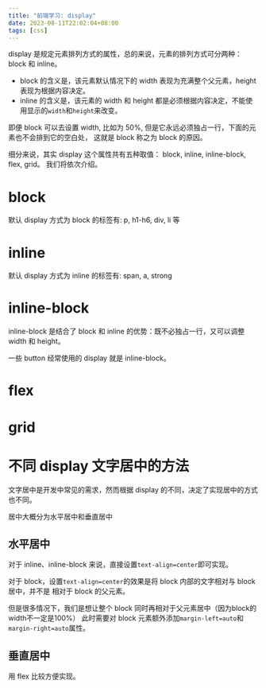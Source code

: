```yaml
---
title: "前端学习: display"
date: 2023-08-11T22:02:04+08:00
tags: [css]
---
```


display 是规定元素排列方式的属性，总的来说，元素的排列方式可分两种：block 和 inline。

- block 的含义是，该元素默认情况下的 width 表现为充满整个父元素，height 表现为根据内容决定。
- inline 的含义是，该元素的 width 和 height 都是必须根据内容决定，不能使用显示的`width`和`height`来改变。

即便 block 可以去设置 width, 比如为 50%, 但是它永远必须独占一行，下面的元素也不会排到它的空白处，
这就是 block 称之为 block 的原因。

细分来说，其实 display 这个属性共有五种取值： block, inline, inline-block, flex, grid。
我们将依次介绍。

# block

默认 display 方式为 block 的标签有: p, h1-h6, div, li 等

# inline

默认 display 方式为 inline 的标签有: span, a, strong

# inline-block

inline-block 是结合了 block 和 inline 的优势：既不必独占一行，又可以调整 width 和 height。

一些 button 经常使用的 display 就是 inline-block。

# flex

# grid

# 不同 display 文字居中的方法

文字居中是开发中常见的需求，然而根据 display 的不同，决定了实现居中的方式也不同。

居中大概分为水平居中和垂直居中

## 水平居中

对于 inline、inline-block 来说，直接设置`text-align=center`即可实现。

对于 block，设置`text-align=center`的效果是将 block 内部的文字相对与 block 居中，并不是
相对于 block 的父元素。

但是很多情况下，我们是想让整个 block 同时再相对于父元素居中（因为block的width不一定是100%）
此时需要对 block 元素额外添加`margin-left=auto`和`margin-right=auto`属性。

## 垂直居中

用 flex 比较方便实现。
